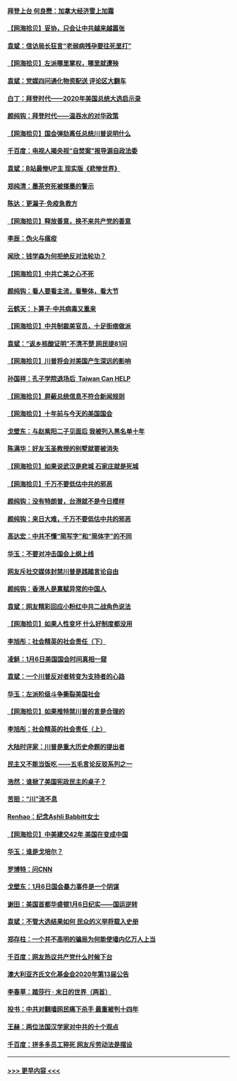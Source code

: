 #### [拜登上台 何良懋：加拿大经济雪上加霜](../pages/nsc993/n12718943.md?t=01291151) 
#### [【网海拾贝】妥协，只会让中共越来越嚣张](../pages/nsc993/n12717392.md?t=01291151) 
#### [袁斌：信访局长狂言“老弱病残孕要往死里打”](../pages/nsc993/n12717343.md?t=01291151) 
#### [【网海拾贝】左派哪里掌权，哪里就遭殃](../pages/nsc993/n12715009.md?t=01291151) 
#### [袁斌：党媒四问通化物资配送 评论区大翻车](../pages/nsc993/n12714950.md?t=01291151) 
#### [白丁：拜登时代——2020年美国总统大选启示录](../pages/nsc993/n12714920.md?t=01291151) 
#### [颜纯钩：拜登时代——温吞水的对华政策](../pages/nsc993/n12713245.md?t=01291151) 
#### [【网海拾贝】国会弹劾离任总统川普说明什么](../pages/nsc993/n12712816.md?t=01291151) 
#### [千百度：电视人揭央视“自焚案”报导源自政法委](../pages/nsc993/n12709760.md?t=01291151) 
#### [袁斌：B站最惨UP主 现实版《悲惨世界》](../pages/nsc993/n12709686.md?t=01291151) 
#### [郑纯清：墨茶穷死被搽墨的警示](../pages/nsc993/n12709262.md?t=01291151) 
#### [陈达：更漏子·免疫急救方](../pages/nsc993/n12709244.md?t=01291151) 
#### [【网海拾贝】释放善意，换不来共产党的善意](../pages/nsc993/n12708361.md?t=01291151) 
#### [李辰：伪火与瘟疫](../pages/nsc993/n12707981.md?t=01291151) 
#### [闻欣：钱学森为何拒绝反对法轮功？](../pages/nsc993/n12707407.md?t=01291151) 
#### [【网海拾贝】中共亡美之心不死](../pages/nsc993/n12707621.md?t=01291151) 
#### [颜纯钩：看人要看主流，看整体，看大节](../pages/nsc993/n12707536.md?t=01291151) 
#### [云鹤天：卜算子‧中共病毒又重来](../pages/nsc993/n12707408.md?t=01291151) 
#### [【网海拾贝】中共制裁美官员，十足街痞做派](../pages/nsc993/n12705115.md?t=01291151) 
#### [袁斌：“返乡核酸证明”不清不楚 网民提81问](../pages/nsc993/n12704982.md?t=01291151) 
#### [【网海拾贝】川普将会对美国产生深远的影响](../pages/nsc993/n12703045.md?t=01291151) 
#### [孙国祥：孔子学院退场后  Taiwan Can HELP](../pages/nsc993/n12702430.md?t=01291151) 
#### [【网海拾贝】屏蔽总统信息不符合新闻规则](../pages/nsc993/n12699998.md?t=01291151) 
#### [【网海拾贝】十年前与今天的美国国会](../pages/nsc993/n12696993.md?t=01291151) 
#### [戈壁东：与赵紫阳二子见面后 我被列入黑名单十年](../pages/nsc993/n12696215.md?t=01291151) 
#### [陈满华：好友玉圣教授的别墅就要被消失](../pages/nsc993/n12695411.md?t=01291151) 
#### [【网海拾贝】如果说武汉是悲城 石家庄就是死城](../pages/nsc993/n12694589.md?t=01291151) 
#### [【网海拾贝】千万不要低估中共的邪恶](../pages/nsc993/n12692771.md?t=01291151) 
#### [颜纯钩：没有特朗普，台港就不是今日模样](../pages/nsc993/n12692678.md?t=01291151) 
#### [颜纯钩：来日大难，千万不要低估中共的邪恶](../pages/nsc993/n12692080.md?t=01291151) 
#### [高达宏：中共不懂“简写字”和“简体字”的不同](../pages/nsc993/n12692068.md?t=01291151) 
#### [华玉：不要对冲击国会上纲上线](../pages/nsc993/n12689948.md?t=01291151) 
#### [网友斥社交媒体封禁川普是践踏言论自由](../pages/nsc993/n12687482.md?t=01291151) 
#### [颜纯钩：香港人是禀赋异常的中国人](../pages/nsc993/n12685142.md?t=01291151) 
#### [袁斌：网友精彩回应小粉红中共二战角色说法](../pages/nsc993/n12684994.md?t=01291151) 
#### [【网海拾贝】如果人性变坏 什么好制度都没用](../pages/nsc993/n12683000.md?t=01291151) 
#### [李旭彤：社会精英的社会责任（下）](../pages/nsc993/n12680604.md?t=01291151) 
#### [凌稣：1月6日美国国会时间真相一窥](../pages/nsc993/n12682780.md?t=01291151) 
#### [袁斌：一个川普反对者转变为支持者的心路](../pages/nsc993/n12682700.md?t=01291151) 
#### [华玉：左派阶级斗争撕裂美国社会](../pages/nsc993/n12681226.md?t=01291151) 
#### [【网海拾贝】如果推特禁川普的言是合理的](../pages/nsc993/n12681232.md?t=01291151) 
#### [李旭彤：社会精英的社会责任（上）](../pages/nsc993/n12680501.md?t=01291151) 
#### [大陆时评家：川普是重大历史命题的提出者](../pages/nsc993/n12679904.md?t=01291151) 
#### [民主又不能当饭吃 ——五毛言论反驳系列之一](../pages/nsc993/n12679877.md?t=01291151) 
#### [浩然：谁掀了美国宪政民主的桌子？](../pages/nsc993/n12679850.md?t=01291151) 
#### [苦胆：“川”流不息](../pages/nsc993/n12678388.md?t=01291151) 
#### [Renhao：纪念Ashli Babbitt女士](../pages/nsc993/n12678359.md?t=01291151) 
#### [【网海拾贝】中美建交42年 美国在变成中国](../pages/nsc993/n12678324.md?t=01291151) 
#### [华玉：谁是戈培尔？](../pages/nsc993/n12677515.md?t=01291151) 
#### [罗博特：问CNN](../pages/nsc993/n12677172.md?t=01291151) 
#### [戈壁东：1月6日国会暴力事件是一个阴谋](../pages/nsc993/n12674639.md?t=01291151) 
#### [谢田：美国首都华盛顿1月6日纪实——国运逆转](../pages/nsc993/n12673190.md?t=01291151) 
#### [袁斌：不管大选结果如何 民众的义举将载入史册](../pages/nsc993/n12672787.md?t=01291151) 
#### [郑存柱：一个并不高明的骗局为何能使墙内亿万人上当](../pages/nsc993/n12671449.md?t=01291151) 
#### [千百度：网友热议共产党什么时候下台](../pages/nsc993/n12670442.md?t=01291151) 
#### [澳大利亚齐氏文化基金会2020年第13届公告](../pages/nsc993/n12670273.md?t=01291151) 
#### [李春草：踏莎行 · 末日的世界（两首）](../pages/nsc993/n12670253.md?t=01291151) 
#### [投书：中共对翻墙网民痛下杀手 最重被判十四年](../pages/nsc993/n12670190.md?t=01291151) 
#### [王赫：两位法国汉学家对中共的十个观点](../pages/nsc993/n12669593.md?t=01291151) 
#### [千百度：拼多多员工猝死 网友斥劳动法是摆设](../pages/nsc993/n12668081.md?t=01291151) 

----
#### [ >>> 更早内容 <<< ](../indexes/nsc993-earlier.md)
